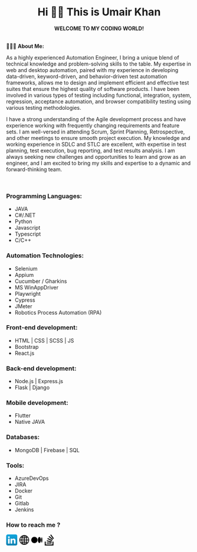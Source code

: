 # <div align="center">Hi 👋🏼 This is Umair Khan</div>
 <div align="center"><strong>WELCOME TO MY CODING WORLD!</strong></div>
<br>

👨🏽‍💻 **About Me:**
<p>As a highly experienced Automation Engineer, I bring a unique blend of technical knowledge and problem-solving skills to the table. My expertise in web and desktop automation, paired with my experience in developing data-driven, keyword-driven, and behavior-driven test automation frameworks, allows me to design and implement efficient and effective test suites that ensure the highest quality of software products. I have been involved in various types of testing including functional, integration, system, regression, acceptance automation, and browser compatibility testing using various testing methodologies.<br>

I have a strong understanding of the Agile development process and have experience working with frequently changing requirements and feature sets. I am well-versed in attending Scrum, Sprint Planning, Retrospective, and other meetings to ensure smooth project execution. My knowledge and working experience in SDLC and STLC are excellent, with expertise in test planning, test execution, bug reporting, and test results analysis. I am always seeking new challenges and opportunities to learn and grow as an engineer, and I am excited to bring my skills and expertise to a dynamic and forward-thinking team.</p>
<br>

### Programming Languages:
- JAVA
- C#/.NET
- Python
- Javascript
- Typescript
- C/C++

### Automation Technologies:
- Selenium
- Appium
- Cucumber / Gharkins
- MS WinAppDriver
- Playwright
- Cypress
- JMeter
- Robotics Process Automation (RPA)

### Front-end development:
- HTML | CSS | SCSS | JS
- Bootstrap
- React.js

### Back-end development:
- Node.js | Express.js
- Flask | Django


### Mobile development:
- Flutter
- Native JAVA

### Databases:
- MongoDB | Firebase | SQL

### Tools:
- AzureDevOps
- JIRA
- Docker
- Git
- Gitlab
- Jenkins

### How to reach me ?

[<img src="./linkedin_icon.png" width="30" height="30">](https://www.linkedin.com/in/mumairkhan13/)
[<img src="./website_icon.png" width="30" height="30">](https://muhammadumairkhan.com/)
[<img src="./medium_icon.png" width="30" height="30">](https://medium.com/@kmuhammadumair02)
[<img src="./stack_icon.png" width="30" height="30">](https://stackoverflow.com/users/20954212/muhammad-umair-khan)

